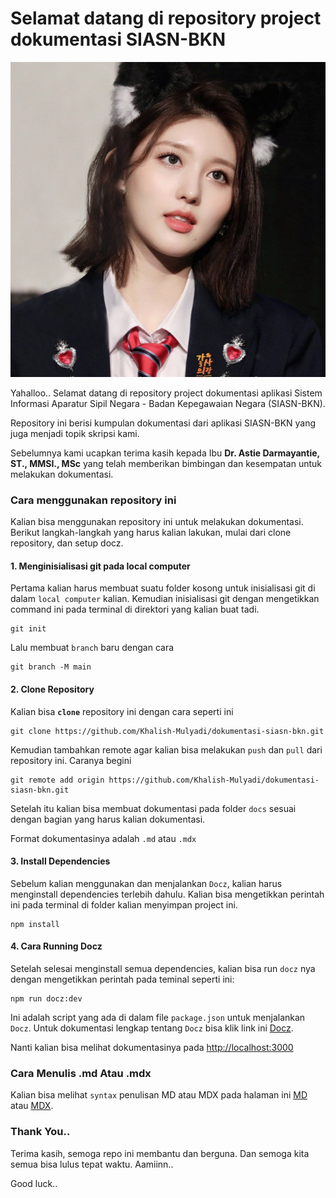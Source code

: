 # Selamat datang di repository project dokumentasi SIASN-BKN

![test gambar](./src/img/gaeul.jpg)

Yahalloo.. Selamat datang di repository project dokumentasi aplikasi Sistem Informasi Aparatur Sipil Negara - Badan Kepegawaian Negara (SIASN-BKN).

Repository ini berisi kumpulan dokumentasi dari aplikasi SIASN-BKN yang juga menjadi topik skripsi kami.

Sebelumnya kami ucapkan terima kasih kepada Ibu **Dr. Astie Darmayantie, ST., MMSI., MSc** yang telah memberikan bimbingan dan kesempatan untuk melakukan dokumentasi.

### Cara menggunakan repository ini

Kalian bisa menggunakan repository ini untuk melakukan dokumentasi. Berikut langkah-langkah yang harus kalian lakukan, mulai dari clone repository, dan setup docz.

#### 1. Menginisialisasi git pada local computer

Pertama kalian harus membuat suatu folder kosong untuk inisialisasi git di dalam `local computer` kalian. Kemudian inisialisasi git dengan mengetikkan command ini pada terminal di direktori yang kalian buat tadi.

```
git init
```

Lalu membuat `branch` baru dengan cara

```
git branch -M main
```

#### 2. Clone Repository

Kalian bisa **`clone`** repository ini dengan cara seperti ini

```
git clone https://github.com/Khalish-Mulyadi/dokumentasi-siasn-bkn.git
```

Kemudian tambahkan remote agar kalian bisa melakukan `push` dan `pull` dari repository ini. Caranya begini

```
git remote add origin https://github.com/Khalish-Mulyadi/dokumentasi-siasn-bkn.git
```

Setelah itu kalian bisa membuat dokumentasi pada folder `docs` sesuai dengan bagian yang harus kalian dokumentasi.

Format dokumentasinya adalah `.md` atau `.mdx`

#### 3. Install Dependencies

Sebelum kalian menggunakan dan menjalankan `Docz`, kalian harus menginstall dependencies terlebih dahulu. Kalian bisa mengetikkan perintah ini pada terminal di folder kalian menyimpan project ini.

```
npm install
```

#### 4. Cara Running Docz

Setelah selesai menginstall semua dependencies, kalian bisa run `docz` nya dengan mengetikkan perintah pada teminal seperti ini:

```
npm run docz:dev
```

Ini adalah script yang ada di dalam file `package.json` untuk menjalankan `Docz`. Untuk dokumentasi lengkap tentang `Docz` bisa klik link ini [Docz](https://www.docz.site/docs/getting-started).

Nanti kalian bisa melihat dokumentasinya pada [http://localhost:3000](http://localhost:3000)

### Cara Menulis .md Atau .mdx

Kalian bisa melihat `syntax` penulisan MD atau MDX pada halaman ini [MD](https://www.markdownguide.org/getting-started/) atau [MDX](https://mdxjs.com/docs/).

### Thank You..

Terima kasih, semoga repo ini membantu dan berguna. Dan semoga kita semua bisa lulus tepat waktu. Aamiinn..

Good luck..
